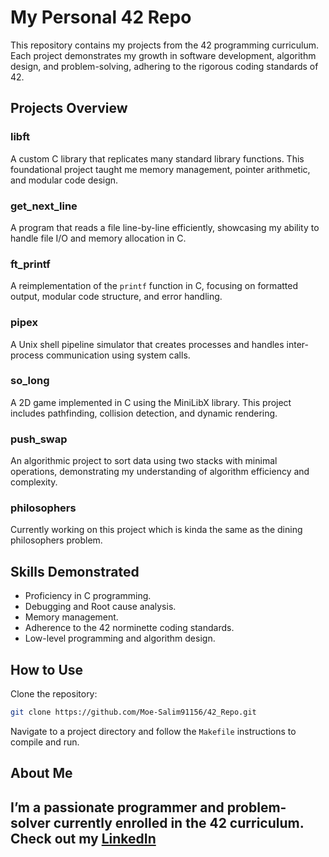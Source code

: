 # My Personal 42 Repo  

This repository contains my projects from the 42 programming curriculum. Each project demonstrates my growth in software development, algorithm design, and problem-solving, adhering to the rigorous coding standards of 42.  

## Projects Overview  

### **libft**  
A custom C library that replicates many standard library functions. This foundational project taught me memory management, pointer arithmetic, and modular code design.  

### **get_next_line**  
A program that reads a file line-by-line efficiently, showcasing my ability to handle file I/O and memory allocation in C.  

### **ft_printf**  
A reimplementation of the `printf` function in C, focusing on formatted output, modular code structure, and error handling.  

### **pipex**  
A Unix shell pipeline simulator that creates processes and handles inter-process communication using system calls.  

### **so_long**  
A 2D game implemented in C using the MiniLibX library. This project includes pathfinding, collision detection, and dynamic rendering.  

### **push_swap**  
An algorithmic project to sort data using two stacks with minimal operations, demonstrating my understanding of algorithm efficiency and complexity.  

### **philosophers**  
Currently working on this project which is kinda the same as the dining philosophers problem.
## Skills Demonstrated  
- Proficiency in C programming.
- Debugging and Root cause analysis.
- Memory management.
- Adherence to the 42 norminette coding standards.  
- Low-level programming and algorithm design.

## How to Use  
Clone the repository:  
```bash  
git clone https://github.com/Moe-Salim91156/42_Repo.git  
```  
Navigate to a project directory and follow the `Makefile` instructions to compile and run.  

## About Me  
I’m a passionate programmer and problem-solver currently enrolled in the 42 curriculum. Check out my [LinkedIn](www.linkedin.com/in/mohammad-salim-4142432a0)
-----

